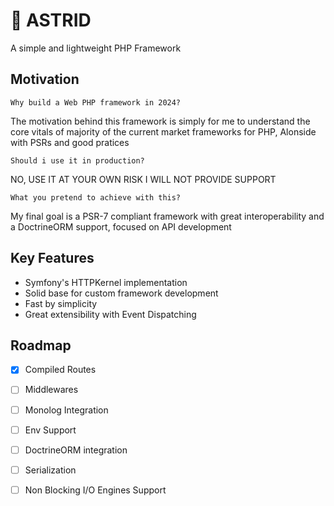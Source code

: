# 🐘 ASTRID

A simple and lightweight PHP Framework 

## Motivation
    Why build a Web PHP framework in 2024?
The motivation behind this framework is simply for me to understand the core vitals of majority of the current market frameworks for PHP, Alonside with PSRs and good pratices

    Should i use it in production?
NO, USE IT AT YOUR OWN RISK I WILL NOT PROVIDE SUPPORT
    
    What you pretend to achieve with this?
My final goal is a PSR-7 compliant framework with great interoperability and a DoctrineORM support, focused on API development

## Key Features

- Symfony's HTTPKernel implementation
- Solid base for custom framework development
- Fast by simplicity
- Great extensibility with Event Dispatching

## Roadmap

- [x] Compiled Routes
- [ ] Middlewares
- [ ] Monolog Integration
- [ ] Env Support
- [ ] DoctrineORM integration
- [ ] Serialization
- [ ] Non Blocking I/O Engines Support
    